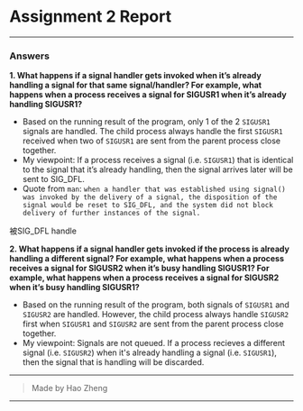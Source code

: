 # Assignment 2 Report
---

### Answers

**1. What happens if a signal handler gets invoked when it’s already handling a signal for that same signal/handler? For example, what happens when a process receives a signal for SIGUSR1 when it’s already handling SIGUSR1?**

- Based on the running result of the program, only 1 of the 2 `SIGUSR1` signals are handled. The child process always handle the first `SIGUSR1` received when two of `SIGUSR1` are sent from the parent process close together.
- My viewpoint: If a process receives a signal (i.e. `SIGUSR1`) that is identical to the signal that it’s already handling, then the signal arrives later will be sent to SIG_DFL.
- Quote from `man`: `when a handler that was established using signal() was invoked by the delivery of a signal, the disposition of the signal would be reset to SIG_DFL, and the system did not block delivery of further instances of the signal.`

被SIG_DFL handle

**2. What happens if a signal handler gets invoked if the process is already handling a different signal? For example, what happens when a process receives a signal for SIGUSR2 when it’s busy handling SIGUSR1? For example, what happens when a process receives a signal for SIGUSR2 when it’s busy handling SIGUSR1?**

- Based on the running result of the program, both signals of `SIGUSR1` and `SIGUSR2` are handled. However, the child process always handle `SIGUSR2` first when `SIGUSR1` and `SIGUSR2` are sent from the parent process close together.
- My viewpoint: Signals are not queued. If a process recieves a different signal (i.e. `SIGUSR2`) when it's already handling a signal (i.e. `SIGUSR1`), then the signal that is handling will be discarded.

---
> Made by Hao Zheng
---
